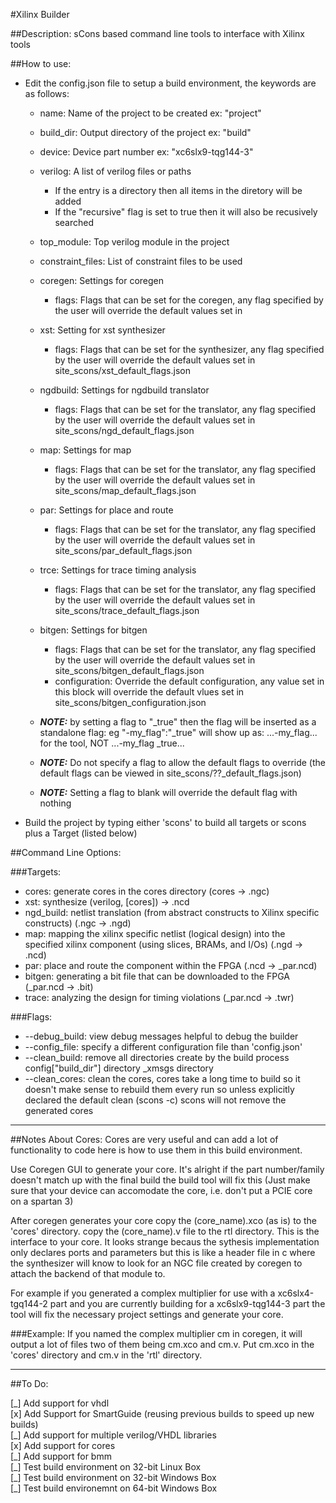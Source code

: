 #Xilinx Builder

##Description: sCons based command line tools to interface with Xilinx tools

##How to use:

+ Edit the config.json file to setup a build environment, the keywords are as
    follows:
  * name: Name of the project to be created ex: "project"
  * build\_dir: Output directory of the project ex: "build"
  * device: Device part number ex: "xc6slx9-tqg144-3"
  * verilog: A list of verilog files or paths
      - If the entry is a directory then all items in the diretory will be added
      - If the "recursive" flag is set to true then it will also be recusively
        searched
  * top\_module: Top verilog module in the project
  * constraint\_files: List of constraint files to be used
  * coregen: Settings for coregen
      - flags: Flags that can be set for the coregen, any flag specified by
    the user will override the default values set in
  * xst: Setting for xst synthesizer
      - flags: Flags that can be set for the synthesizer, any flag specified
        by the user will override the default values set in
        site_scons/xst_default_flags.json
  * ngdbuild: Settings for ngdbuild translator
      - flags: Flags that can be set for the translator, any flag specified
        by the user will override the default values set in
        site_scons/ngd_default_flags.json
  * map: Settings for map
      - flags: Flags that can be set for the translator, any flag specified
        by the user will override the default values set in
        site_scons/map_default_flags.json
  * par: Settings for place and route
      - flags: Flags that can be set for the translator, any flag specified
        by the user will override the default values set in
        site_scons/par_default_flags.json
  * trce: Settings for trace timing analysis
      - flags: Flags that can be set for the translator, any flag specified
        by the user will override the default values set in
        site_scons/trace_default_flags.json
  * bitgen: Settings for bitgen
      - flags: Flags that can be set for the translator, any flag specified
        by the user will override the default values set in
        site_scons/bitgen_default_flags.json
      - configuration: Override the default configuration, any value set in
        this block will override the default vlues set in
        site_scons/bitgen_configuration.json  
  
  

  * ***NOTE:*** by setting a flag to "\_true" then the flag will be inserted as 
  a standalone flag: eg "-my\_flag":"\_true" will show up as: 
  ...-my\_flag... for the tool, NOT ...-my\_flag \_true...
  * ***NOTE:*** Do not specify a flag to allow the default flags to override 
  (the default flags can be viewed in site\_scons/??\_default\_flags.json)
  * ***NOTE:*** Setting a flag to blank will override the default flag with 
  nothing  

+ Build the project by typing either 'scons' to build all targets or scons
  plus a Target (listed below)
  

##Command Line Options:

###Targets:
  * cores: generate cores in the cores directory (cores -> .ngc)
  * xst: synthesize (verilog, [cores]) -> .ncd
  * ngd\_build: netlist translation (from abstract constructs to Xilinx 
      specific constructs)
      (.ngc -> .ngd)
  * map: mapping the xilinx specific netlist (logical design) into the
      specified xilinx component (using slices, BRAMs, and I/Os) 
      (.ngd -> .ncd)
  * par: place and route the component within the FPGA
      (.ncd -> _par.ncd)
  * bitgen: generating a bit file that can be downloaded to the FPGA
      (_par.ncd -> .bit)
  * trace: analyzing the design for timing violations
      (_par.ncd -> .twr)

###Flags:
  * --debug\_build: view debug messages helpful to debug the builder 
  * --config\_file: specify a different configuration file than 'config.json' 
  * --clean\_build: remove all directories create by the build process 
                    config["build\_dir"] directory 
                    _xmsgs directory 
  * --clean\_cores: clean the cores, cores take a long time to build so it 
                    doesn't make sense to rebuild them every run so unless 
                    explicitly declared the default clean (scons -c) scons 
                    will not remove the generated cores 



* * *
##Notes About Cores:
Cores are very useful and can add a lot of functionality to code here is how
to use them in this build environment.

Use Coregen GUI to generate your core. It's alright if the part number/family
doesn't match up with the final build the build tool will fix this (Just make
sure that your device can accomodate the core, i.e. don't put a PCIE core
on a spartan 3)

After coregen generates your core copy the (core\_name).xco (as is) to the 
'cores' directory. copy the (core\_name).v file to the rtl directory. This is
the interface to your core. It looks strange becaus the sythesis implementation
only declares ports and parameters but this is like a header file in c where
the synthesizer will know to look for an NGC file created by coregen to
attach the backend of that module to.

For example if you generated a complex multiplier for use with a
xc6slx4-tgq144-2 part and you are currently building for a xc6slx9-tqg144-3
part the tool will fix the necessary project settings and generate your core.

###Example:
If you named the complex multiplier cm in coregen, it will output
a lot of files two of them being cm.xco and cm.v. Put cm.xco in the 'cores'
directory and cm.v in the 'rtl' directory.


* * *

##To Do:

  [\_] Add support for vhdl  
  [x] Add Support for SmartGuide (reusing previous builds to speed up new
      builds)  
  [\_] Add support for multiple verilog/VHDL libraries  
  [x] Add support for cores  
  [\_] Add support for bmm  
  [\_] Test build environment on 32-bit Linux Box  
  [\_] Test build environment on 32-bit Windows Box  
  [\_] Test build environemnt on 64-bit Windows Box  


